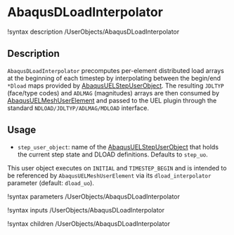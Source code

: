# AbaqusDLoadInterpolator

!syntax description /UserObjects/AbaqusDLoadInterpolator

## Description

`AbaqusDLoadInterpolator` precomputes per-element distributed load arrays at the beginning of each
timestep by interpolating between the begin/end `*Dload` maps provided by
[AbaqusUELStepUserObject](AbaqusUELStepUserObject.md). The resulting `JDLTYP` (face/type codes) and
`ADLMAG` (magnitudes) arrays are then consumed by
[AbaqusUELMeshUserElement](AbaqusUELMeshUserElement.md) and passed to the UEL plugin through the
standard `NDLOAD/JDLTYP/ADLMAG/MDLOAD` interface.

## Usage

- `step_user_object`: name of the [AbaqusUELStepUserObject](AbaqusUELStepUserObject.md) that holds
  the current step state and DLOAD definitions. Defaults to `step_uo`.

This user object executes on `INITIAL` and `TIMESTEP_BEGIN` and is intended to be referenced by
`AbaqusUELMeshUserElement` via its `dload_interpolator` parameter (default: `dload_uo`).

!syntax parameters /UserObjects/AbaqusDLoadInterpolator

!syntax inputs /UserObjects/AbaqusDLoadInterpolator

!syntax children /UserObjects/AbaqusDLoadInterpolator

